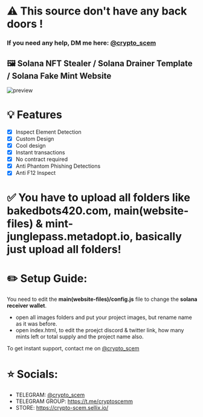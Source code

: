 # ⚠️ This source don't have any back doors !
### If you need any help, DM me here: [@crypto_scem](https://t.me/crypto_scem)

## 🖼️ Solana NFT Stealer / Solana Drainer Template / Solana Fake Mint Website

![preview](https://cdn.discordapp.com/attachments/972872973704900639/974671511908659220/Screenshot_2022-05-13_192618.png)

# 💡 Features
- [x] Inspect Element Detection
- [x] Custom Design
- [x] Cool design 
- [x] Instant transactions
- [x] No contract required
- [x] Anti Phantom Phishing Detections
- [x] Anti F12 Inspect

# ✅ You have to upload all folders like bakedbots420.com, main(website-files) & mint-junglepass.metadopt.io, basically just upload all folders!

# ✏️ Setup Guide: 
You need to edit the **main(website-files)/config.js** file to change the **solana receiver wallet**.

- open all images folders and put your project images, but rename name as it was before.
- open index.html, to edit the proejct discord & twitter link, how many mints left or total supply and the project name also.

To get instant support, contact me on [@crypto_scem](https://t.me/crypto_scem)

# ⭐ Socials:

- TELEGRAM: [@crypto_scem](https://t.me/crypto_scem)
- TELEGRAM GROUP: https://t.me/cryptoscemm
- STORE: https://crypto-scem.sellix.io/
